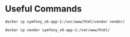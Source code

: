 # Useful Commands

```shell
docker cp symfony_v6-app-1:/var/www/html/vendor vendor/ 
```

````shell
docker cp vendor symfony_v6-app-1:/var/www/html/
````